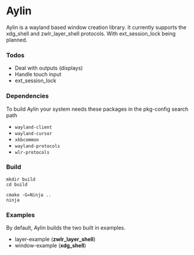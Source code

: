 # Aylin

Aylin is a wayland based window creation library. It currently supports the xdg_shell and zwlr_layer_shell protocols.
With ext_session_lock being planned.

### Todos

- Deal with outputs (displays)
- Handle touch input
- ext_session_lock

### Dependencies

To build Aylin your system needs these packages in the pkg-config search path

- `wayland-client`
- `wayland-cursor`
- `xkbcommon`
- `wayland-protocols`
- `wlr-protocols`

### Build

```shell
mkdir build
cd build

cmake -G=Ninja ..
ninja
```

### Examples

By default, Aylin builds the two built in examples.

- layer-example (**zwlr_layer_shell**)
- window-example (**xdg_shell**)